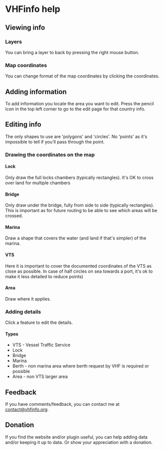 # VHFinfo help

## Viewing info

### Layers
You can bring a layer to back by pressing the right mouse button.

### Map coordinates
You can change format of the map coordinates by clicking the coordinates.

## Adding information
To add information you locate the area you want to edit.
Press the pencil icon in the top left corner to go to the edit page for that country info.

## Editing info
The only shapes to use are 'polygons' and 'circles'. No 'points' as it's impossible to tell if you'll pass through the point.

### Drawing the coordinates on the map
#### Lock
Only draw the full locks chambers (typically rectangles). It's OK to cross over land for multiple chambers

#### Bridge
Only draw under the bridge, fully from side to side (typically rectangles). This is important as for future routing to be able to see which areas will be crossed.

#### Marina
Draw a shape that covers the water (and land if that's simpler) of the marina.

#### VTS
Here it is important to cover the documented coordinates of the VTS as close as possible. In case of half circles on sea towards a port, it's ok to make it less detailed to reduce points)

#### Area
Draw where it applies.

### Adding details
Click a feature to edit the details.

#### Types
- VTS - Vessel Traffic Service
- Lock
- Bridge
- Marina
- Berth - non marina area where berth request by VHF is required or possible
- Area - non VTS larger area

## Feedback

If you have comments/feedback, you can contact me at contact@vhfinfo.org.

## Donation

If you find the website and/or plugin useful, you can help adding data and/or keeping it up to data. Or show your appreciation with a donation.

